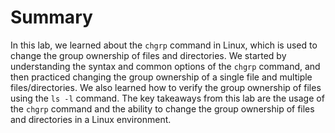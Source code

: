 # Summary

In this lab, we learned about the `chgrp` command in Linux, which is used to change the group ownership of files and directories. We started by understanding the syntax and common options of the `chgrp` command, and then practiced changing the group ownership of a single file and multiple files/directories. We also learned how to verify the group ownership of files using the `ls -l` command. The key takeaways from this lab are the usage of the `chgrp` command and the ability to change the group ownership of files and directories in a Linux environment.
